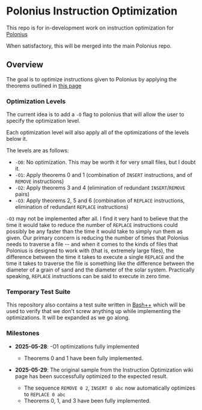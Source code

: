 # Polonius Instruction Optimization

This repo is for in-development work on instruction optimization for [Polonius](https://github.com/rail5/polonius)

When satisfactory, this will be merged into the main Polonius repo.

## Overview

The goal is to optimize instructions given to Polonius by applying the theorems outlined in [this page](https://github.com/rail5/polonius/wiki/Instruction-Optimization)

### Optimization Levels

The current idea is to add a `-O` flag to polonius that will allow the user to specify the optimization level.

Each optimization level will also apply all of the optimizations of the levels below it.

The levels are as follows:

- `-O0`: No optimization. This may be worth it for very small files, but I doubt it.
- `-O1`: Apply theorems 0 and 1 (combination of `INSERT` instructions, and of `REMOVE` instructions)
- `-O2`: Apply theorems 3 and 4 (elimination of redundant `INSERT`/`REMOVE` pairs)
- `-O3`: Apply theorems 2, 5 and 6 (combination of `REPLACE` instructions, elimination of redundant `REPLACE` instructions)

`-O3` may not be implemented after all. I find it very hard to believe that the time it would take to reduce the number of `REPLACE` instructions could possibly be any faster than the time it would take to simply run them as given. Our primary concern is reducing the number of times that Polonius needs to traverse a file -- and when it comes to the kinds of files that Polonius is designed to work with (that is, extremely large files), the difference between the time it takes to execute a single `REPLACE` and the time it takes to traverse the file is something like the difference between the diameter of a grain of sand and the diameter of the solar system. Practically speaking, `REPLACE` instructions can be said to execute in zero time.

### Temporary Test Suite

This repository also contains a test suite written in [Bash++](https://bpp.sh) which will be used to verify that we don't screw anything up while implementing the optimizations. It will be expanded as we go along.


### Milestones

 - **2025-05-28**: -O1 optimizations fully implemented
   - Theorems 0 and 1 have been fully implemented.

 - **2025-05-29**: The original sample from the Instruction Optimization wiki page has been successfully optimized to the expected result.
   - The sequence `REMOVE 0 2`, `INSERT 0 abc` now automatically optimizes to `REPLACE 0 abc`
   - Theorems 0, 1, and 3 have been fully implemented.
